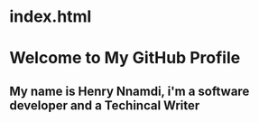 # index.html

<Doctype Html>
<Html>
<h1>Welcome to My GitHub Profile</h1>
<Head>
<h2>My name is Henry Nnamdi, i'm a software developer and a Techincal Writer</h2>

</Head>
<body></body>
</Html>
